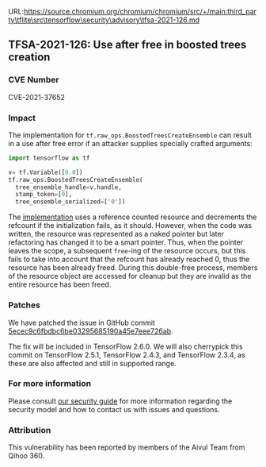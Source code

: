 URL:https://source.chromium.org/chromium/chromium/src/+/main:third_party\tflite\src\tensorflow\security\advisory\tfsa-2021-126.md
## TFSA-2021-126: Use after free in boosted trees creation

### CVE Number
CVE-2021-37652

### Impact
The implementation for `tf.raw_ops.BoostedTreesCreateEnsemble` can result in a
use after free error if an attacker supplies specially crafted arguments:

```python
import tensorflow as tf

v= tf.Variable([0.0])
tf.raw_ops.BoostedTreesCreateEnsemble(
  tree_ensemble_handle=v.handle,
  stamp_token=[0],
  tree_ensemble_serialized=['0'])
```

The
[implementation](https://github.com/tensorflow/tensorflow/blob/f24faa153ad31a4b51578f8181d3aaab77a1ddeb/tensorflow/core/kernels/boosted_trees/resource_ops.cc#L55)
uses a reference counted resource and decrements the refcount if the
initialization fails, as it should. However, when the code was written, the
resource was represented as a naked pointer but later refactoring has changed it
to be a smart pointer. Thus, when the pointer leaves the scope, a subsequent
`free`-ing of the resource occurs, but this fails to take into account that the
refcount has already reached 0, thus the resource has been already freed. During
this double-free process, members of the resource object are accessed for
cleanup but they are invalid as the entire resource has been freed.

### Patches
We have patched the issue in GitHub commit
[5ecec9c6fbdbc6be03295685190a45e7eee726ab](https://github.com/tensorflow/tensorflow/commit/5ecec9c6fbdbc6be03295685190a45e7eee726ab).

The fix will be included in TensorFlow 2.6.0. We will also cherrypick this
commit on TensorFlow 2.5.1, TensorFlow 2.4.3, and TensorFlow 2.3.4, as these are
also affected and still in supported range.

### For more information
Please consult [our security
guide](https://github.com/tensorflow/tensorflow/blob/master/SECURITY.md) for
more information regarding the security model and how to contact us with issues
and questions.

### Attribution
This vulnerability has been reported by members of the Aivul Team from Qihoo
360.
